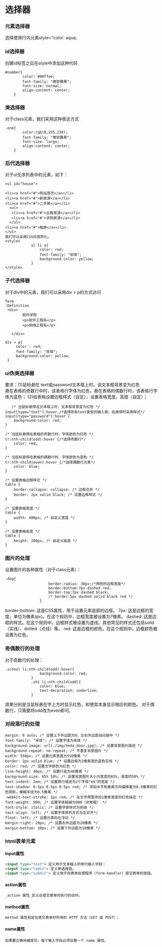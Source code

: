 

# 选择器
### 元素选择器
选择使用行内元素style="color: aqua;
### id选择器
创建id标签之后在style中添加这种代码
```
#number{
		color: #00ffee;
		font-family: "微软雅黑";
		font-size: normal;
		align-content: center;
	}
```
### 类选择器
对于class元素，我们采用这种表达方式
```
.one{
    	color:rgb(0,255,238);
    	font-family: "微软雅黑";
    	font-size: large;
    	align-content: center;
    }
   ```
### 后代选择器
对于ul无序列表中的元素，如下：
```
<ul id="house">	

<li><a href="#">网站首页</a></li>
<li><a href="#">新房源</a></li>
<li><a href="#">二手房</a></li>
  <ul>
   <li><a href="#">出售房源</a></li>
   <li><a href="#">求购房源</a></li>
  </ul>
<li><a href="#">租房</a></li>
</ul>
我们可以采用CSS将其转化。
<style>
			ul li a{
				color: red;
				font-family: "宋体";
				background-color: yellow;
			}
</style>
```
### 子代选择器
对于div中的元素，我们可以采用div > p的方式访问
```
Term
:Definition
 <div>
    	软件学院
        <p>软件工程系</p>
        <p>网络工程系</p>
        
   </div>
   ```
   ```
   div > p{
		color : red;
		font-family: "宋体";
		background-color: yellow;
	}
```

### ui伪类选择器
要求：(1)鼠标悬在 text或password文本框上时，该文本框背景变为红色	
悬在表格的奇数行中时，该表格行字体为红色，悬在表格的偶数行时，该表格行字体为蓝色；
(2)给表格设置边框样式（自定），设置表格宽度，高度（自定）；
```
   /* 当鼠标悬停在文本框上时，文本框背景变为红色 */
input[type="text"]:hover,/*选择所有text类型的输入框，在悬停时采用样式*/
input[type="password"]:hover {
    background-color: red;
}

/* 当鼠标悬停在表格的奇数行时，字体颜色为红色 */
tr:nth-child(odd):hover {/*选择奇数行*/
    color: red;
}

/* 当鼠标悬停在表格的偶数行时，字体颜色为蓝色 */
tr:nth-child(even):hover {/*选择偶数行元素*/
    color: blue;
}

/* 设置表格边框样式 */
table {
    border-collapse: collapse; /* 边框合并 */
    border: 2px solid black; /* 设置边框样式 */
}

/* 设置表格宽度 */
table {
    width: 400px; /* 自定义宽度 */
}

/* 设置表格高度 */
table {
    height: 200px; /* 自定义高度 */
}
```
### 图片的处理
设置图片的各种属性（对于class元素）：
```
.dog{
		  			border-radius: 30px;/*两侧的边框宽度*/
		  			border-bottom:7px dashed red;
		  			border-top:7px dashed black;
		  			/* border:5px dashed solid black red */
		  		}
```
border-bottom: 这是CSS属性，用于设置元素底部的边框。
7px: 这是边框的宽度，单位为像素(px)。在这个规则中，边框宽度被设置为7像素。
dashed: 这是边框的样式。在这个规则中，边框样式被设置为虚线。其他常见的样式还包括solid（实线）、dotted（点线）等。
red: 这是边框的颜色。在这个规则中，边框颜色被设置为红色。
### 奇偶数行的处理
对于奇数行的处理：
```
.school li:nth-child(odd):hover{
				background-color: red;
			}
			.shi li:nth-child(odd){
				color: blue;
				text-decoration: underline;
			}
```
效果分别是当鼠标悬在字上方时显示红色，和使其本身显示相应的颜色。
对于偶数行，只需要将odd改为even即可。            
### 对段落行的处理
```
margin: 0 auto; /* 设置上下外边距为0，左右外边距自动居中 */
font-family: "宋体"; /* 设置字体为宋体 */
background-image: url(./img/heda_door.jpg); /* 设置背景图片路径 */
background-repeat: no-repeat; /* 不重复背景图片 */
width: 550px; /* 设置元素宽度为550像素 */
border: 2px solid blue; /* 设置边框为2像素宽的蓝色实线 */
color: red; /* 设置文字颜色为红色 */
line-height: 40px; /* 设置行高为40像素 */
background-size: 65% 50%; /* 设置背景图片大小为宽度的65%，高度的50% */
text-indent: 2em; /* 设置首行缩进为2个字母"em"的宽度 */
text-shadow: 0.5px 0.5px 0.5px red; /* 添加水平和垂直方向偏移量为0.5像素的红色阴影，模糊半径为0.5像素 */
-webkit-text-stroke: 1px red; /* 在文字周围添加1像素宽度的红色描边 */
font-weight: 900; /* 设置字体粗细为900（非常粗） */
font-style: italic; /* 设置字体样式为斜体 */
text-align: left; /* 设置字体排列方式为左对齐*/
float: left; /* 设置元素向左浮动 */
margin-right: 20px; /* 设置右外边距为20像素 */
margin-bottom: 10px; /* 设置下外边距为10像素 */
```
### html表单元素
#### input属性
```html
<input type="text"> 定义用于文本输入的单行输入字段：
<input type="radio"> 定义单选按钮。
<input type="submit"> 定义用于向表单处理程序（form-handler）提交表单的按钮。
```
#### action属性
```html
_action 属性_定义在提交表单时执行的动作。
```
#### method属性
```html
method 属性规定在提交表单时所用的 HTTP 方法（GET 或 POST）：
```
#### name属性
```
如果要正确地被提交，每个输入字段必须设置一个 name 属性。
```
#### 
####
<!--stackedit_data:
eyJoaXN0b3J5IjpbLTE0MjI3MzA4ODAsLTEyMzcwNTcwNzAsLT
ExOTg4Njg2MzYsLTEzMjk5MDQ0ODYsLTEzMDc1NDQ2MywxMTIy
MzU5ODg4LC0xMzU0NjQ1NTEyLDExMTExODU2OTIsLTIzMzM2MT
gxMCwyMTE2MTExNzc3XX0=
-->